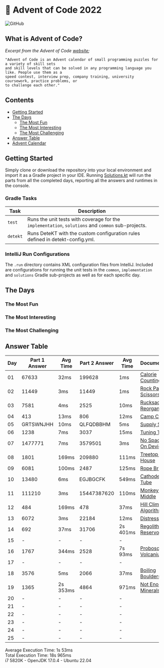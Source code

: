 # :christmas_tree: Advent of Code 2022

![GitHub](https://img.shields.io/badge/stars-37%2F50-yellow)

## What is Advent of Code?

_Excerpt from the Advent of Code [website](https://adventofcode.com/2022/about);_

    "Advent of Code is an Advent calendar of small programming puzzles for a variety of skill sets
    and skill levels that can be solved in any programming language you like. People use them as a
    speed contest, interview prep, company training, university coursework, practice problems, or
    to challenge each other."

## Contents
* [Getting Started](#getting-started)
* [The Days](#the-days)
    * [The Most Fun](#the-most-fun)
    * [The Most Interesting](#the-most-interesting)
    * [The Most Challenging](#the-most-challenging)
* [Answer Table](#answer-table)
* [Advent Calendar](#advent-calendar)

## Getting Started
Simply clone or download the repository into your local environment and import it as a Gradle project in your IDE.
Running [Solutions.kt](https://git.io/JII6v) will run the parts from all the completed days, reporting all the
answers and runtimes in the console.

### Gradle Tasks
| Task      | Description                                                                                        |
|-----------|----------------------------------------------------------------------------------------------------|
| `test`    | Runs the unit tests with coverage for the `implementation`, `solutions` and `common` sub-projects. |
| `detekt`  | Runs DeteKT with the custom configuration rules defined in detekt-config.yml.                      |

### IntelliJ Run Configurations
The `.run` directory contains XML configuration files from IntelliJ. Included are configurations for running the unit
tests in the `common`, `implementation` and `solutions` Gradle sub-projects as well as for each specific day.

## The Days

### The Most Fun
### The Most Interesting
### The Most Challenging

## Answer Table

| Day | Part 1 Answer | Avg Time | Part 2 Answer | Avg Time | Documentation                            |
|-----|---------------|----------|---------------|----------|------------------------------------------|
| 01  | 67633         | 32ms     | 199628        | 1ms      | [Calorie Counting](docs/DAY01.MD)        |
| 02  | 11449         | 3ms      | 11449         | 1ms      | [Rock Paper Scissors](docs/DAY02.MD)     |
| 03  | 7581          | 4ms      | 2525          | 10ms     | [Rucksack Reorganization](docs/DAY03.MD) |
| 04  | 413           | 13ms     | 806           | 12ms     | [Camp Cleanup](docs/DAY04.MD)            |
| 05  | GRTSWNJHH     | 10ms     | QLFQDBBHM     | 5ms      | [Supply Stacks](docs/DAY05.MD)           |
| 06  | 1238          | 7ms      | 3037          | 15ms     | [Tuning Trouble](docs/DAY06.MD)          |
| 07  | 1477771       | 7ms      | 3579501       | 3ms      | [No Space Left On Device](docs/DAY07.MD) |
| 08  | 1801          | 169ms    | 209880        | 111ms    | [Treetop Tree House](docs/DAY08.MD)      |
| 09  | 6081          | 100ms    | 2487          | 125ms    | [Rope Bridge](docs/DAY09.MD)             |
| 10  | 13480         | 6ms      | EGJBGCFK      | 549ms    | [Cathode-Ray Tube](docs/DAY10.MD)        |
| 11  | 111210        | 3ms      | 15447387620   | 110ms    | [Monkey in the Middle](docs/DAY11.MD)    |
| 12  | 484           | 169ms    | 478           | 37ms     | [Hill Climbing Algorithm](docs/DAY12.MD) |
| 13  | 6072          | 3ms      | 22184         | 12ms     | [Distress Signal](docs/DAY13.MD)         |
| 14  | 692           | 37ms     | 31706         | 2s 401ms | [Regolith Reservoir](docs/DAY14.MD)      |
| 15  | -             | -        | -             | -        | [](docs/DAY15.MD)                        |
| 16  | 1767          | 344ms    | 2528          | 7s 93ms  | [Proboscidea Volcanium](docs/DAY16.MD)   |
| 17  | -             | -        | -             | -        | [](docs/DAY17.MD)                        |
| 18  | 3576          | 5ms      | 2066          | 37ms     | [Boiling Boulders](docs/DAY18.MD)        |
| 19  | 1365          | 2s 353ms | 4864          | 971ms    | [Not Enough Minerals](docs/DAY19.MD)     |
| 20  | -             | -        | -             | -        | [](docs/DAY20.MD)                        |
| 21  | -             | -        | -             | -        | [](docs/DAY21.MD)                        |
| 22  | -             | -        | -             | -        | [](docs/DAY22.MD)                        |
| 23  | -             | -        | -             | -        | [](docs/DAY23.MD)                        |
| 24  | -             | -        | -             | -        | [](docs/DAY24.MD)                        |
| 25  | -             | -        | -             | -        | [](docs/DAY25.MD)                        |

Average Execution Time: 1s 53ms \
Total Execution Time: 18s 965ms \
i7 5820K - OpenJDK 17.0.4 - Ubuntu 22.04
